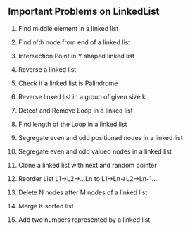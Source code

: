 ## Important Problems on LinkedList

1. Find middle element in a linked list

2. Find n'th node from end of a linked list

3. Intersection Point in Y shaped linked list

4. Reverse a linked list

5. Check if a linked list is Palindrome

6. Reverse linked list in a group of given size k

7. Detect and Remove Loop in a linked list

8. Find length of the Loop in a linked list

9. Segregate even and odd positioned nodes in a linked list

10. Segregate even and odd valued nodes in a linked list

11. Clone a linked list with next and random pointer

12. Reorder List L1->L2->...Ln  to L1->Ln->L2->Ln-1....

13. Delete N nodes after M nodes of a linked list

14. Merge K sorted list

15. Add two numbers represented by a linked list